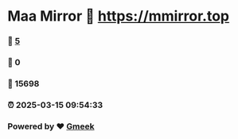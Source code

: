 # Maa Mirror :link: https://mmirror.top 
### :page_facing_up: [5](https://mmirror.top/tag.html) 
### :speech_balloon: 0 
### :hibiscus: 15698 
### :alarm_clock: 2025-03-15 09:54:33 
### Powered by :heart: [Gmeek](https://github.com/Meekdai/Gmeek)
